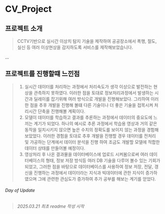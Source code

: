 # CV_Project

## 프로젝트 소개
> CCTV기반으로 실시간 이상치 탐지 기술을 제작하여 공공장소에서 폭행, 절도, 실신 등 여러 이상현상을 감지하도록 서비스를 제작해보았습니다.

...

## 프로젝트를 진행할떄 느낀점
> 1. 실시간 데이터를 처리하는 과정에서 처리속도가 생각 이상으로 발전하는 현상을 관측하지 못하였다. 이러한 점을 토대로 정보처리과정에서 발생하는 시간과 딜레이를 잡기위해 여러 방식으로 개발을 진행해보았다. 그리하여 이러한 점을 추후 개발을 진행해 볼떄 다른 기술이나 더 좋은 기술을 접목시켜 처리시간 단축을 진행해볼 계획이다.
> 2. 모델이 데이터를 학습하고 결과를 추론하는 과정에서 데이터의 중요도에 느끼는 계기가 되었다. 하나의 예시로 추론 과정에서 학습용 영상과 거의 같은 동작을 일치시키지 않으면 높은 수치의 정확도를 보이지 않는 과정을 경험해보았었다. 이러한 경험을 토대로 추후 개발을 진행할 경우 데이터를 전처리 및 가공하는 단계에서 데이터 분석을 진행 하여 조금도 개발할 모델에 적합한 데이터 상태를 만들어볼 예정이다.
> 3. 영상처리 후 나온 결과물을 데이터베이스에 업로드 시켜봄으로써 여러 데이터베이스의 형태, 정보 저장 방식등 여러 DB 기술을 다루어 볼수 있는 기회가 되었고, 그러한 점을 바탕으로 데이터베이스를 사용하여 정보 저장, 전달, 갱신을 진행하는 과정에서 데이터라는 지식과 빅데이터에 관한 지식이 증가하였으며 그에 관련한 관심도가 증가하여 추가 공부를 해보는 계기를 얻었다.


###### Day of Update
> ###### 2025.03.21 최초 readme 작성 시작
